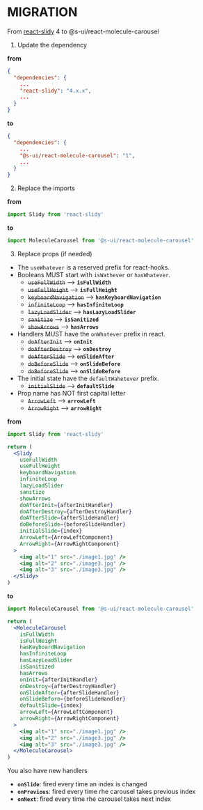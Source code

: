 # MIGRATION

From [react-slidy](https://github.com/midudev/react-slidy) 4 to @s-ui/react-molecule-carousel

1. Update the dependency

**from**

```json
{
  "dependencies": {
    ...
    "react-slidy": "4.x.x",
    ...
  }
}
```

**to**

```json
{
  "dependencies": {
    ...
    "@s-ui/react-molecule-carousel": "1",
    ...
  }
}
```

2. Replace the imports

**from**

```js
import Slidy from 'react-slidy'
```

**to**

```js
import MoleculeCarousel from '@s-ui/react-molecule-carousel'
```

3. Replace props (if needed)

- The `useWhatever` is a reserved prefix for react-hooks.
- Booleans MUST start with `isWathever` or `hasWhatever`.
  - ~~`useFullWidth`~~ --> **`isFullWidth`** 
  - ~~`useFullHeight`~~ --> **`isFullHeight`**
  - ~~`keyboardNavigation`~~ --> **`hasKeyboardNavigation`**
  - ~~`infiniteLoop`~~ --> **`hasInfiniteLoop`**
  - ~~`lazyLoadSlider`~~ --> **`hasLazyLoadSlider`**
  - ~~`sanitize`~~ --> **`isSanitized`**
  - ~~`showArrows`~~ --> **`hasArrows`**
- Handlers MUST have the `onWhatever` prefix in react.
  - ~~`doAfterInit`~~ --> **`onInit`**
  - ~~`doAfterDestroy`~~ --> **`onDestroy`**
  - ~~`doAfterSlide`~~ --> **`onSlideAfter`**
  - ~~`doBeforeSlide`~~ --> **`onSlideBefore`**
  - ~~`doBeforeSlide`~~ --> **`onSlideBefore`**
- The initial state have the `defaultWahetever` prefix.
  - ~~`initialSlide`~~ --> **`defaultSlide`**
- Prop name has NOT first capital letter
  - ~~`ArrowLeft`~~ --> **`arrowLeft`**
  - ~~`ArrowRight`~~ --> **`arrowRight`**

**from**

```jsx
import Slidy from 'react-slidy'

return (
  <Slidy
    useFullWidth
    useFullHeight
    keyboardNavigation
    infiniteLoop
    lazyLoadSlider
    sanitize
    showArrows
    doAfterInit={afterInitHandler}
    doAfterDestroy={afterDestroyHandler}
    doAfterSlide={afterSlideHandler}
    doBeforeSlide={beforeSlideHandler}
    initialSlide={index}
    ArrowLeft={ArrowLeftComponent}
    ArrowRight={ArrowRightComponent}
  >
    <img alt="1" src="./image1.jpg" />
    <img alt="2" src="./image3.jpg" />
    <img alt="3" src="./image3.jpg" />
  </Slidy>
)
```

**to**

```jsx
import MoleculeCarousel from '@s-ui/react-molecule-carousel'

return (
  <MoleculeCarousel
    isFullWidth
    isFullHeight
    hasKeyboardNavigation
    hasInfiniteLoop
    hasLazyLoadSlider
    isSanitized
    hasArrows
    onInit={afterInitHandler}
    onDestroy={afterDestroyHandler}
    onSlideAfter={afterSlideHandler}
    onSlideBefore={beforeSlideHandler}
    defaultSlide={index}
    arrowLeft={ArrowLeftComponent}
    arrowRight={ArrowRightComponent}
  >
    <img alt="1" src="./image1.jpg" />
    <img alt="2" src="./image3.jpg" />
    <img alt="3" src="./image3.jpg" />
  </MoleculeCarousel>
)
```

You also have new handlers

- **`onSlide`**: fired every time an index is changed
- **`onPrevious`**: fired every time rhe carousel takes previous index
- **`onNext`**: fired every time rhe carousel takes next index
